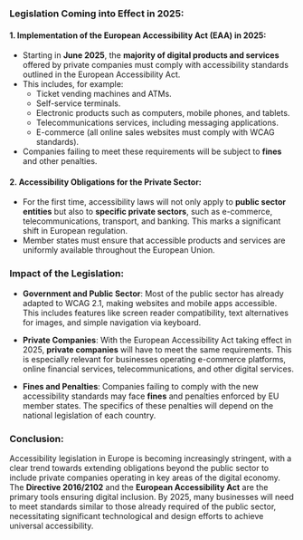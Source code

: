 ### Legislation Coming into Effect in 2025:

#### 1. **Implementation of the European Accessibility Act (EAA) in 2025**:
- Starting in **June 2025**, the **majority of digital products and services** offered by private companies must comply with accessibility standards outlined in the European Accessibility Act.
- This includes, for example:
  - Ticket vending machines and ATMs.
  - Self-service terminals.
  - Electronic products such as computers, mobile phones, and tablets.
  - Telecommunications services, including messaging applications.
  - E-commerce (all online sales websites must comply with WCAG standards).
- Companies failing to meet these requirements will be subject to **fines** and other penalties.

#### 2. **Accessibility Obligations for the Private Sector**:
- For the first time, accessibility laws will not only apply to **public sector entities** but also to **specific private sectors**, such as e-commerce, telecommunications, transport, and banking. This marks a significant shift in European regulation.
- Member states must ensure that accessible products and services are uniformly available throughout the European Union.

### Impact of the Legislation:

- **Government and Public Sector**: Most of the public sector has already adapted to WCAG 2.1, making websites and mobile apps accessible. This includes features like screen reader compatibility, text alternatives for images, and simple navigation via keyboard.
  
- **Private Companies**: With the European Accessibility Act taking effect in 2025, **private companies** will have to meet the same requirements. This is especially relevant for businesses operating e-commerce platforms, online financial services, telecommunications, and other digital services.

- **Fines and Penalties**: Companies failing to comply with the new accessibility standards may face **fines** and penalties enforced by EU member states. The specifics of these penalties will depend on the national legislation of each country.

### Conclusion:

Accessibility legislation in Europe is becoming increasingly stringent, with a clear trend towards extending obligations beyond the public sector to include private companies operating in key areas of the digital economy. The **Directive 2016/2102** and the **European Accessibility Act** are the primary tools ensuring digital inclusion. By 2025, many businesses will need to meet standards similar to those already required of the public sector, necessitating significant technological and design efforts to achieve universal accessibility.
